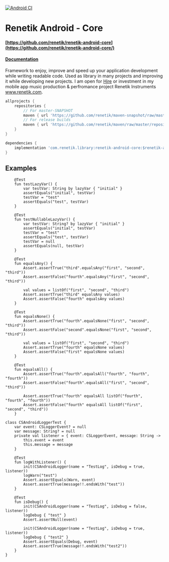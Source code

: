 <!---Header--->
[![Android CI](https://github.com/renetik/renetik-android-core/workflows/Android%20CI/badge.svg)
](https://github.com/renetik/renetik-android-core/actions/workflows/android.yml)

# Renetik Android - Core

#### [https://github.com/renetik/renetik-android-core](https://github.com/renetik/renetik-android-core/)

#### [Documentation](https://renetik.github.io/renetik-android-core/)

Framework to enjoy, improve and speed up your application development while writing readable code.
Used as library in many projects and improving it while developing new projects.
I am open for [Hire](https://renetik.github.io) or investment in my mobile app music production & perfromance project Renetik Instruments www.renetik.com.

```gradle
allprojects {
    repositories {
        // For master-SNAPSHOT
        maven { url 'https://github.com/renetik/maven-snapshot/raw/master/repository' }
        // For release builds
        maven { url 'https://github.com/renetik/maven/raw/master/repository' }
    }
}
```
```gradle
dependencies {
    implementation 'com.renetik.library:renetik-android-core:$renetik-android-version'
}
```
## Examples
```
    @Test
    fun testLazyVar() {
        var testVar: String by lazyVar { "initial" }
        assertEquals("initial", testVar)
        testVar = "test"
        assertEquals("test", testVar)
    }

    @Test
    fun testNullableLazyVar() {
        var testVar: String? by lazyVar { "initial" }
        assertEquals("initial", testVar)
        testVar = "test"
        assertEquals("test", testVar)
        testVar = null
        assertEquals(null, testVar)
    }

```
```
    @Test
    fun equalsAny() {
        Assert.assertTrue("third".equalsAny("first", "second", "third"))
        Assert.assertFalse("fourth".equalsAny("first", "second", "third"))

        val values = listOf("first", "second", "third")
        Assert.assertTrue("third" equalsAny values)
        Assert.assertFalse("fourth" equalsAny values)
    }

    @Test
    fun equalsNone() {
        Assert.assertTrue("fourth".equalsNone("first", "second", "third"))
        Assert.assertFalse("second".equalsNone("first", "second", "third"))

        val values = listOf("first", "second", "third")
        Assert.assertTrue("fourth" equalsNone values)
        Assert.assertFalse("first" equalsNone values)
    }

    @Test
    fun equalsAll() {
        Assert.assertTrue("fourth".equalsAll("fourth", "fourth", "fourth"))
        Assert.assertFalse("fourth".equalsAll("first", "second", "third"))

        Assert.assertTrue("fourth" equalsAll listOf("fourth", "fourth", "fourth"))
        Assert.assertFalse("fourth" equalsAll listOf("first", "second", "third"))
    }
```
```
class CSAndroidLoggerTest {
    var event: CSLoggerEvent? = null
    var message: String? = null
    private val listener = { event: CSLoggerEvent, message: String ->
        this.event = event
        this.message = message
    }

    @Test
    fun logWithListener() {
        init(CSAndroidLogger(name = "TestLog", isDebug = true, listener))
        logWarn("test")
        Assert.assertEquals(Warn, event)
        Assert.assertTrue(message!!.endsWith("test"))
    }

    @Test
    fun isDebug() {
        init(CSAndroidLogger(name = "TestLog", isDebug = false, listener))
        logDebug { "test" }
        Assert.assertNull(event)

        init(CSAndroidLogger(name = "TestLog", isDebug = true, listener))
        logDebug { "test2" }
        Assert.assertEquals(Debug, event)
        Assert.assertTrue(message!!.endsWith("test2"))
    }
}
```
